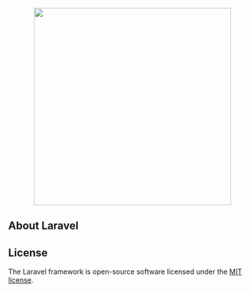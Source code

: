 <p align="center"><img src="https://res.cloudinary.com/dtfbvvkyp/image/upload/v1566331377/laravel-logolockup-cmyk-red.svg" width="400"></p>

## About Laravel

## License

The Laravel framework is open-source software licensed under the [MIT license](https://opensource.org/licenses/MIT).
